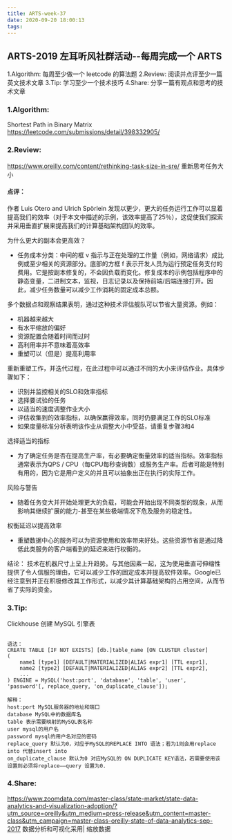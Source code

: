 ```yaml
---
title: ARTS-week-37
date: 2020-09-20 18:00:13
tags:
---
```



## ARTS-2019 左耳听风社群活动--每周完成一个 ARTS
1.Algorithm: 每周至少做一个 leetcode 的算法题
2.Review: 阅读并点评至少一篇英文技术文章
3.Tip: 学习至少一个技术技巧
4.Share: 分享一篇有观点和思考的技术文章

### 1.Algorithm:

Shortest Path in Binary Matrix https://leetcode.com/submissions/detail/398332905/

### 2.Review:

https://www.oreilly.com/content/rethinking-task-size-in-sre/
重新思考任务大小

#### 点评：

作者 Luis Otero and Ulrich Spörlein 发现以更少，更大的任务运行工作可以显着提高我们的效率（对于本文中描述的示例，该效率提高了25％），这促使我们探索并采用垂直扩展来提高我们的计算基础架构团队的效率。

为什么更大的副本会更高效？

- 任务成本分类：中间的框 v 指示与正在处理的工作量（例如，网络请求）成比例或至少相关的资源部分。底部的方框 f 表示开发人员为运行预定任务支付的费用。它是按副本修复的，不会因负载而变化。修复成本的示例包括程序中的静态变量，二进制文本，监视，日志记录以及保持前端/后端连接打开。因此，减少任务数量可以减少工作消耗的固定成本总额。

多个数据点和观察结果表明，通过这种技术评估舰队可以节省大量资源。例如：
- 机器越来越大
- 有水平缩放的偏好
- 资源配置会随着时间而过时
- 高利用率并不意味着高效率
- 重塑可以（但是）提高利用率

重新重塑工作，并迭代过程，在此过程中可以通过不同的大小来评估作业。具体步骤如下：
- 识别并监控相关的SLO和效率指标
- 选择要试验的任务
- 以适当的速度调整作业大小
- 评估收集到的效率指标，以确保赢得效率，同时仍要满足工作的SLO标准
- 如果度量标准分析表明该作业从调整大小中受益，请重复步骤3和4

选择适当的指标
- 为了确定任务是否在提高生产率，有必要确定衡量效率的适当指标。效率指标通常表示为QPS / CPU（每CPU每秒查询数）或服务生产率。后者可能是特别有用的，因为它是用户定义的并且可以抽象出正在执行的实际工作。

风险与警告
- 随着任务变大并开始处理更大的负载，可能会开始出现不同类型的现象，从而影响其继续扩展的能力-甚至在某些极端情况下危及服务的稳定性。

权衡延迟以提高效率
- 重塑数据中心的服务可以为资源使用和效率带来好处。这些资源节省是通过降低此类服务的客户端看到的延迟来进行权衡的。

结论：
  技术在机器尺寸上呈上升趋势。与其他因素一起，这为使用垂直可伸缩性提供了令人信服的理由，它可以减少工作的固定成本并提高软件效率。Google已经注意到并正在积极修改其工作形式，以减少其计算基础架构的占用空间，从而节省了实际的资金。

### 3.Tip:

Clickhouse 创建 MySQL 引擎表

```shell

语法：
CREATE TABLE [IF NOT EXISTS] [db.]table_name [ON CLUSTER cluster]
(
    name1 [type1] [DEFAULT|MATERIALIZED|ALIAS expr1] [TTL expr1],
    name2 [type2] [DEFAULT|MATERIALIZED|ALIAS expr2] [TTL expr2],
    ...
) ENGINE = MySQL('host:port', 'database', 'table', 'user', 'password'[, replace_query, 'on_duplicate_clause']);
 
解释：
host:port MySQL服务器的地址和端口
database MySQL中的数据库名
table 表示需要映射的MySQL表名称
user mysql的用户名
password mysql的用户名对应的密码
replace_query 默认为0，对应于MySQL的REPLACE INTO 语法；若为1则会用replace into 代替insert into
on_duplicate_clause 默认为0 对应MySQL的 ON DUPLICATE KEY语法，若需要使用该设置则必须将replace——query 设置为0.

```

### 4.Share:

https://www.zoomdata.com/master-class/state-market/state-data-analytics-and-visualization-adoption/?utm_source=oreilly&utm_medium=press-release&utm_content=master-class&utm_campaign=master-class-oreilly-state-of-data-analytics-sep-2017
数据分析和可视化采用| 缩放数据
